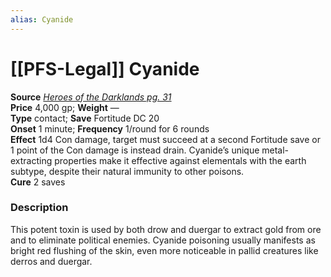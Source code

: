 ```yaml
---
alias: Cyanide
---
```


# [[PFS-Legal]] Cyanide

**Source** [_Heroes of the Darklands pg. 31_](http://paizo.com/products/btpy9sjq)  
**Price** 4,000 gp; **Weight** —  
**Type** contact; **Save** Fortitude DC 20  
**Onset** 1 minute; **Frequency** 1/round for 6 rounds  
**Effect** 1d4 Con damage, target must succeed at a second Fortitude save or 1 point of the Con damage is instead drain. Cyanide’s unique metal-extracting properties make it effective against elementals with the earth subtype, despite their natural immunity to other poisons.  
**Cure** 2 saves

### Description

This potent toxin is used by both drow and duergar to extract gold from ore and to eliminate political enemies. Cyanide poisoning usually manifests as bright red flushing of the skin, even more noticeable in pallid creatures like derros and duergar.
